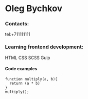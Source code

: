 # Oleg Bychkov

### Contacts:
tel:+711111111

### Learning frontend development:
HTML CSS SCSS Gulp

#### Code examples
```
function multiply(a, b){
  return (a * b)
}
multiply();
```